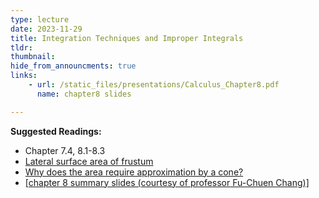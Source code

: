 ```yaml
---
type: lecture
date: 2023-11-29
title: Integration Techniques and Improper Integrals
tldr: 
thumbnail: 
hide_from_announcments: true
links: 
    - url: /static_files/presentations/Calculus_Chapter8.pdf
      name: chapter8 slides

---
```

**Suggested Readings:**
- Chapter 7.4, 8.1-8.3
- [Lateral surface area of frustum](https://mathalino.com/reviewer/derivation-of-formulas/derivation-of-formula-for-lateral-area-of-a-right-circular-cone)
- [Why does the area require approximation by a cone?](https://math.stackexchange.com/questions/1232023/why-is-area-of-a-surface-of-revolution-integral-2-pi-yds-not-dx)
- [[chapter 8 summary slides (courtesy of professor Fu-Chuen Chang)]](/nsysu-calculus1/static_files/presentations/Chap08_Summary.pdf)
